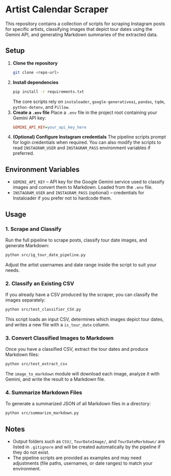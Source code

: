 # Artist Calendar Scraper

This repository contains a collection of scripts for scraping Instagram posts for specific artists, classifying images that depict tour dates using the Gemini API, and generating Markdown summaries of the extracted data.

## Setup

1. **Clone the repository**
   ```bash
   git clone <repo-url>
   ```
2. **Install dependencies**
   ```bash
   pip install -r requirements.txt
   ```
   The core scripts rely on `instaloader`, `google-generativeai`, `pandas`, `tqdm`, `python-dotenv`, and `Pillow`.
3. **Create a `.env` file**
   Place a `.env` file in the project root containing your Gemini API key:
   ```ini
   GEMINI_API_KEY=your_api_key_here
   ```
4. **(Optional) Configure Instagram credentials**
   The pipeline scripts prompt for login credentials when required. You can also modify the scripts to read `INSTAGRAM_USER` and `INSTAGRAM_PASS` environment variables if preferred.

## Environment Variables

- `GEMINI_API_KEY` – API key for the Google Gemini service used to classify images and convert them to Markdown. Loaded from the `.env` file.
- `INSTAGRAM_USER` and `INSTAGRAM_PASS` (optional) – credentials for Instaloader if you prefer not to hardcode them.

## Usage

### 1. Scrape and Classify
Run the full pipeline to scrape posts, classify tour date images, and generate Markdown:
```bash
python src/ig_tour_date_pipeline.py
```
Adjust the artist usernames and date range inside the script to suit your needs.

### 2. Classify an Existing CSV
If you already have a CSV produced by the scraper, you can classify the images separately:
```bash
python src/test_classifier_CSV.py
```
This script loads an input CSV, determines which images depict tour dates, and writes a new file with a `is_tour_date` column.

### 3. Convert Classified Images to Markdown
Once you have a classified CSV, extract the tour dates and produce Markdown files:
```bash
python src/test_extract_csv
```
The `image_to_markdown` module will download each image, analyze it with Gemini, and write the result to a Markdown file.

### 4. Summarize Markdown Files
To generate a summarized JSON of all Markdown files in a directory:
```bash
python src/summarize_markdown.py
```

## Notes
- Output folders such as `CSV/`, `TourDateImage/`, and `TourDateMarkdown/` are listed in `.gitignore` and will be created automatically by the pipeline if they do not exist.
- The pipeline scripts are provided as examples and may need adjustments (file paths, usernames, or date ranges) to match your environment.
